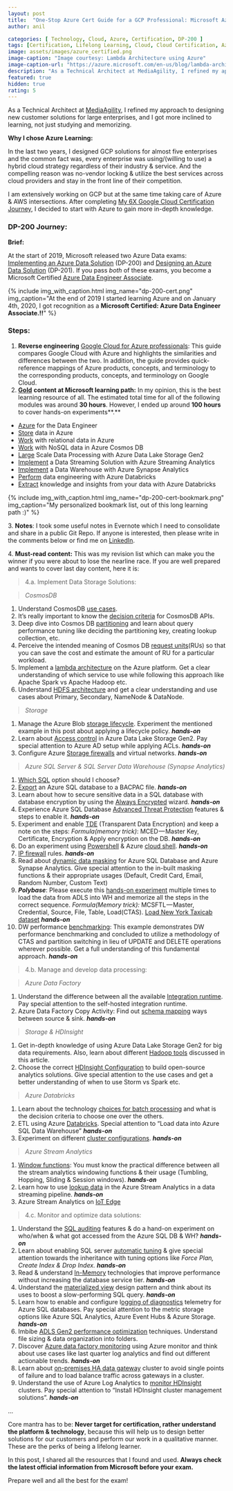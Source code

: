 ```yaml
---
layout: post
title:  "One-Stop Azure Cert Guide for a GCP Professional: Microsoft Azure Certification DP-200: Implementing an Azure Data Solution"
author: anil

categories: [ Technology, Cloud, Azure, Certification, DP-200 ]
tags: [Certification, Lifelong Learning, Cloud, Cloud Certification, Azure Certification]
image: assets/images/azure_certified.png
image-caption: "Image courtesy: Lambda Architecture using Azure"
image-caption-url: "https://azure.microsoft.com/en-us/blog/lambda-architecture-using-azure-cosmosdb-faster-performance-low-tco-low-devops/"
description: "As a Technical Architect at MediaAgility, I refined my approach to designing new customer solutions for large enterprises, and I got more…"
featured: true
hidden: true
rating: 5
---
```


As a Technical Architect at [MediaAgility](https://www.mediaagility.com/), I refined my approach to designing new customer solutions for large enterprises, and I got more inclined to learning, not just studying and memorizing.

**Why I chose Azure Learning:**

In the last two years, I designed GCP solutions for almost five enterprises and the common fact was, every enterprise was using/(willing to use) a hybrid cloud strategy regardless of their industry & service. And the compelling reason was no-vendor locking & utilize the best services across cloud providers and stay in the front line of their competition.

I am extensively working on GCP but at the same time taking care of Azure & AWS intersections. After completing [My 6X Google Cloud Certification Journey](https://medium.com/@khichar.anil/my-6x-google-cloud-certification-journey-dfca1abdaacc), I decided to start with Azure to gain more in-depth knowledge.

### DP-200 Journey:

**Brief:**

At the start of 2019, Microsoft released two Azure Data exams: [Implementing an Azure Data Solution](https://www.microsoft.com/en-us/learning/exam-DP-200.aspx) (DP-200) and [Designing an Azure Data Solution](https://www.microsoft.com/en-us/learning/exam-DP-201.aspx) (DP-201). If you pass _both_ of these exams, you become a Microsoft Certified [Azure Data Engineer Associate](https://www.microsoft.com/en-us/learning/azure-data-engineer.aspx).

{% include img_with_caption.html img_name="dp-200-cert.png"
img_caption="At the end of 2019 I started learning Azure and on January 4th, 2020, I got recognition as a <strong>Microsoft Certified: Azure Data Engineer Associate.!!</strong>" %}

### **Steps:**

1.  **Reverse engineering** [Google Cloud for Azure professionals](https://cloud.google.com/docs/compare/azure): This guide compares Google Cloud with Azure and highlights the similarities and differences between the two. In addition, the guide provides quick-reference mappings of Azure products, concepts, and terminology to the corresponding products, concepts, and terminology on Google Cloud.
2.  [**Gold**](https://docs.microsoft.com/en-us/learn/certifications/exams/dp-200?wt.mc_id=learningredirect_certs-web-wwl) **content at Microsoft learning path:** In my opinion, this is the best learning resource of all. The estimated total time for all of the following modules was around **30 hours**. However, I ended up around **100 hours** to cover hands-on experiments**.**

*   [Azure](https://docs.microsoft.com/learn/paths/azure-for-the-data-engineer/) for the Data Engineer
*   [Store](https://docs.microsoft.com/learn/paths/store-data-in-azure/) data in Azure
*   [Work](https://docs.microsoft.com/learn/paths/work-with-relational-data-in-azure/) with relational data in Azure
*   [Work](https://docs.microsoft.com/learn/paths/work-with-nosql-data-in-azure-cosmos-db/) with NoSQL data in Azure Cosmos DB
*   [Large](https://docs.microsoft.com/learn/paths/data-processing-with-azure-adls/) Scale Data Processing with Azure Data Lake Storage Gen2
*   [Implement](https://docs.microsoft.com/learn/paths/implement-data-streaming-with-asa/) a Data Streaming Solution with Azure Streaming Analytics
*   [Implement](https://docs.microsoft.com/learn/paths/implement-sql-data-warehouse/) a Data Warehouse with Azure Synapse Analytics
*   [Perform](https://docs.microsoft.com/learn/paths/data-engineering-with-databricks/) data engineering with Azure Databricks
*   [Extract](https://docs.microsoft.com/learn/paths/data-science/) knowledge and insights from your data with Azure Databricks

{% include img_with_caption.html img_name="dp-200-cert-bookmark.png"
img_caption="My personalized bookmark list, out of this long learning path :)" %}

3\. **Notes**: I took some useful notes in Evernote which I need to consolidate and share in a public Git Repo. If anyone is interested, then please write in the comments below or find me on [LinkedIn](https://www.linkedin.com/in/anilkhichar/).

4\. **Must-read content:** This was my revision list which can make you the winner if you were about to lose the nearline race. If you are well prepared and wants to cover last day content, here it is:

> 4.a. Implement Data Storage Solutions:

> _CosmosDB_

1.  Understand CosmosDB [use cases](https://docs.microsoft.com/en-us/azure/cosmos-db/use-cases).
2.  It’s really important to know the [decision criteria](https://docs.microsoft.com/en-us/learn/modules/choose-api-for-cosmos-db/3-analyze-the-decision-criteria) for CosmosDB APIs.
3.  Deep dive into Cosmos DB [partitioning](https://azure.microsoft.com/en-us/blog/azure-cosmos-db-partitioning-design-patterns-part-1/) and learn about query performance tuning like deciding the partitioning key, creating lookup collection, etc.
4.  Perceive the intended meaning of Cosmos DB [request units](https://docs.microsoft.com/en-us/azure/cosmos-db/request-units)(RUs) so that you can save the cost and estimate the amount of RU for a particular workload.
5.  Implement a [lambda architecture](https://docs.microsoft.com/en-us/azure/cosmos-db/lambda-architecture) on the Azure platform. Get a clear understanding of which service to use while following this approach like Apache Spark vs Apache Hadoop etc.
6.  Understand [HDFS architecture](https://hadoop.apache.org/docs/r1.2.1/hdfs_design.html#NameNode+and+DataNodes) and get a clear understanding and use cases about Primary, Secondary, NameNode & DataNode.

> _Storage_

1.  Manage the Azure Blob [storage lifecycle](https://docs.microsoft.com/en-us/azure/storage/blobs/storage-lifecycle-management-concepts?tabs=azure-portal). Experiment the mentioned example in this post about applying a lifecycle policy. **_hands-on_**
2.  Learn about [Access control](https://docs.microsoft.com/en-us/azure/storage/blobs/data-lake-storage-access-control) in Azure Data Lake Storage Gen2. Pay special attention to Azure AD setup while applying ACLs. **_hands-on_**
3.  Configure Azure [Storage firewalls](https://docs.microsoft.com/en-us/azure/storage/common/storage-network-security) and virtual networks. **_hands-on_**

> _Azure SQL Server & SQL Server Data Warehouse (Synapse Analytics)_

1.  [Which SQL](https://docs.microsoft.com/en-us/azure/sql-database/sql-database-paas-vs-sql-server-iaas) option should I choose?
2.  [Export](https://docs.microsoft.com/en-us/azure/sql-database/sql-database-export) an Azure SQL database to a BACPAC file. **_hands-on_**
3.  Learn about how to secure sensitive data in a SQL database with database encryption by using the [Always Encrypted](https://docs.microsoft.com/en-us/azure/sql-database/sql-database-always-encrypted) wizard. **_hands-on_**
4.  Experience Azure SQL Database [Advanced Threat Protection](https://docs.microsoft.com/en-us/azure/sql-database/sql-database-threat-detection) features & steps to enable it. **_hands-on_**
5.  Experiment and enable [TDE](https://docs.microsoft.com/en-us/sql/t-sql/statements/create-external-file-format-transact-sql?view=sql-server-ver15) (Transparent Data Encryption) and keep a note on the steps: _Formula(memory trick)_: MCED — Master Key, Certificate, Encryption & Apply encryption on the DB. **_hands-on_**
6.  Do an experiment using [Powershell](https://docs.microsoft.com/en-us/azure/sql-database/scripts/sql-database-create-and-configure-database-powershell) & Azure [cloud shell](https://docs.microsoft.com/en-us/azure/cosmos-db/scripts/cli/sql/create). **_hands-on_**
7.  [IP firewall](https://docs.microsoft.com/en-us/azure/sql-database/sql-database-firewall-configure) rules. **_hands-on_**
8.  Read about [dynamic data masking](https://docs.microsoft.com/en-us/azure/sql-database/sql-database-dynamic-data-masking-get-started) for Azure SQL Database and Azure Synapse Analytics. Give special attention to the in-built masking functions & their appropriate usages (Default, Credit Card, Email, Random Number, Custom Text)
9.  **_Polybase_**: Please execute this [hands-on experiment](https://docs.microsoft.com/en-us/azure/sql-data-warehouse/sql-data-warehouse-load-from-azure-data-lake-store) multiple times to load the data from ADLS into WH and memorize all the steps in the correct sequence. _Formula(Memory trick):_ MCSFTL — Master, Credential, Source, File, Table, Load(CTAS). [Load New York Taxicab dataset](https://github.com/MicrosoftDocs/azure-docs/blob/master/articles/sql-data-warehouse/load-data-from-azure-blob-storage-using-polybase.md) **_hands-on_**
10.  DW performance [benchmarking](https://docs.microsoft.com/en-us/archive/blogs/apsblog/azure-sql-dw-performance-ctaspartition-switching-vs-updatedelete): This example demonstrates DW performance benchmarking and concluded to utilize a methodology of CTAS and partition switching in lieu of UPDATE and DELETE operations wherever possible. Get a full understanding of this fundamental approach. **_hands-on_**

> 4.b. Manage and develop data processing:

> _Azure Data Factory_

1.  Understand the difference between all the available [Integration runtime](https://docs.microsoft.com/en-us/azure/data-factory/concepts-integration-runtime). Pay special attention to the self-hosted integration runtime.
2.  Azure Data Factory Copy Activity: Find out [schema mapping](https://docs.microsoft.com/en-us/azure/data-factory/copy-activity-schema-and-type-mapping) ways between source & sink. **_hands-on_**

> _Storage & HDInsight_

1.  Get in-depth knowledge of using Azure Data Lake Storage Gen2 for big data requirements. Also, learn about different [Hadoop tools](https://docs.microsoft.com/en-us/azure/storage/blobs/data-lake-storage-data-scenarios) discussed in this article.
2.  Choose the correct [HDInsight Configuration](https://docs.microsoft.com/en-us/learn/modules/hdinsight-config-open-source-solution/index) to build open-source analytics solutions. Give special attention to the use cases and get a better understanding of when to use Storm vs Spark etc.

> _Azure Databricks_

1.  Learn about the technology [choices for batch processing](https://docs.microsoft.com/en-us/azure/architecture/data-guide/technology-choices/batch-processing) and what is the decision criteria to choose one over the others.
2.  ETL using Azure [Databricks](https://docs.microsoft.com/en-us/azure/azure-databricks/databricks-extract-load-sql-data-warehouse#load-data-into-azure-sql-data-warehouse). Special attention to “Load data into Azure SQL Data Warehouse” **_hands-on_**
3.  Experiment on different [cluster configurations](https://docs.microsoft.com/en-us/azure/databricks/clusters/configure). **_hands-on_**

> _Azure Stream Analytics_

1.  [Window functions](https://docs.microsoft.com/en-us/azure/stream-analytics/stream-analytics-window-functions): You must know the practical difference between all the stream analytics windowing functions & their usage (Tumbling, Hopping, Sliding & Session windows). **_hands-on_**
2.  Learn how to use [lookup data](https://docs.microsoft.com/en-us/azure/stream-analytics/stream-analytics-use-reference-data) in the Azure Stream Analytics in a data streaming pipeline. **_hands-on_**
3.  Azure Stream Analytics on [IoT Edge](https://docs.microsoft.com/en-us/azure/stream-analytics/stream-analytics-edge)

> 4.c. Monitor and optimize data solutions:

1.  Understand the [SQL auditing](https://docs.microsoft.com/en-us/azure/sql-database/sql-database-auditing) features & do a hand-on experiment on who/when & what got accessed from the Azure SQL DB & WH? **_hands-on_**
2.  Learn about enabling SQL server [automatic tuning](https://docs.microsoft.com/en-us/azure/sql-database/sql-database-automatic-tuning-enable) & give special attention towards the inheritance with tuning options like _Force Plan, Create Index & Drop Index._ **_hands-on_**
3.  Read & understand [In-Memory](https://docs.microsoft.com/en-us/azure/sql-database/sql-database-in-memory) technologies that improve performance without increasing the database service tier. **_hands-on_**
4.  Understand the [materialized view](https://docs.microsoft.com/en-us/azure/architecture/patterns/materialized-view) design pattern and think about its uses to boost a slow-performing SQL query. **_hands-on_**
5.  Learn how to enable and configure l[ogging of diagnostics](https://docs.microsoft.com/en-us/azure/sql-database/sql-database-metrics-diag-logging) telemetry for Azure SQL databases. Pay special attention to the metric storage options like Azure SQL Analytics, Azure Event Hubs & Azure Storage. **_hands-on_**
6.  Imbibe [ADLS Gen2 performance optimization](https://docs.microsoft.com/en-us/azure/storage/blobs/data-lake-storage-performance-tuning-guidance) techniques. Understand file sizing & data organization into folders.
7.  Discover [Azure data factory monitoring](https://docs.microsoft.com/en-us/azure/data-factory/monitor-using-azure-monitor) using Azure monitor and think about use cases like last quarter log analytics and find out different actionable trends. **_hands-on_**
8.  Learn about [on-premises HA data gateway](https://docs.microsoft.com/en-us/data-integration/gateway/service-gateway-high-availability-clusters) cluster to avoid single points of failure and to load balance traffic across gateways in a cluster.
9.  Understand the use of Azure Log Analytics to [monitor HDInsight](https://docs.microsoft.com/en-us/azure/hdinsight/hdinsight-hadoop-oms-log-analytics-tutorial) clusters. Pay special attention to “Install HDInsight cluster management solutions”. **_hands-on_**

...

Core mantra has to be: **Never target for certification, rather understand the platform & technology**, because this will help us to design better solutions for our customers and perform our work in a qualitative manner. These are the perks of being a lifelong learner.

In this post, I shared all the resources that I found and used. **Always check the latest official information from Microsoft before your exam.**

Prepare well and all the best for the exam!
